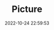 ---
weight: 1
images:
- /images/edited/76.jpeg
title: Picture
date: 2022-10-24 22:59:53
tags:
- luminar
- work
---